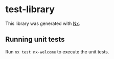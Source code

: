 # test-library

This library was generated with [Nx](https://nx.dev).

## Running unit tests

Run `nx test nx-welcome` to execute the unit tests.
